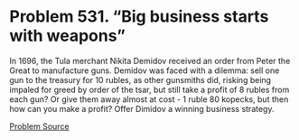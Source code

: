 # Problem 531. “Big business starts with weapons”

In 1696, the Tula merchant Nikita Demidov received an order from Peter the Great to manufacture guns. Demidov was faced with a dilemma: sell one gun to the treasury for 10 rubles, as other gunsmiths did, risking being impaled for greed by order of the tsar, but still take a profit of 8 rubles from each gun? Or give them away almost at cost - 1 ruble 80 kopecks, but then how can you make a profit? Offer Dimidov a winning business strategy.

[Problem Source](https://www.trizland.ru/tasks/1405/)